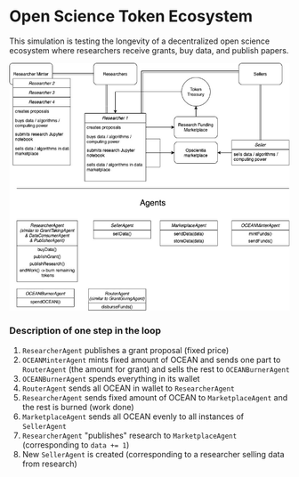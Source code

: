 # Open Science Token Ecosystem
This simulation is testing the longevity of a decentralized open science ecosystem where researchers receive grants, buy data, and publish papers.

![](opsci_naive.jpeg)

### Description of one step in the loop

1. ```ResearcherAgent``` publishes a grant proposal (fixed price)
2. ```OCEANMinterAgent``` mints fixed amount of OCEAN and sends one part to ```RouterAgent``` (the amount for grant) and sells the rest to ```OCEANBurnerAgent```
3. ```OCEANBurnerAgent``` spends everything in its wallet
4. ```RouterAgent``` sends all OCEAN in wallet to ```ResearcherAgent```
5. ```ResearcherAgent``` sends fixed amount of OCEAN to ```MarketplaceAgent``` and the rest is burned (work done)
6. ```MarketplaceAgent``` sends all OCEAN evenly to all instances of ```SellerAgent```
7. ```ResearcherAgent``` "publishes" research to ```MarketplaceAgent``` (corresponding to ```data += 1```)
8. New ```SellerAgent``` is created (corresponding to a researcher selling data from research)

